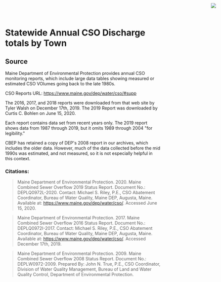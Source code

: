 # Statewide Annual CSO Discharge totals by Town

<img
    src="https://www.cascobayestuary.org/wp-content/uploads/2014/04/logo_sm.jpg"
    style="position:absolute;top:10px;right:50px;" />


## Source
Maine Department of Environmental Protection provides annual CSO 
monitoring reports, which include large data tables showing measured or
estimated CSO VOlumes going back to the late 1980s.

CSO Reports URL: https://www.maine.gov/dep/water/cso/#supp

The 2016, 2017, and 2018 reports were downloaded from that web site by Tyler
Walsh on December 17th, 2019.  The 2019 Report was downloaded by Curtis C. 
Bohlen on  June 15, 2020.

Each report contains data set from recent years only.  The 2019 report shows
data from 1987 through 2019, but it omits 1989 through 2004 "for legibility."

CBEP has retained a copy of DEP's 2008 report in our archives, which includes
the older data.  However, much of the data collected before the mid 1990s was
estimated, and not measured, so it is not especially helpful in this context.

### Citations:
> Maine Department of Environmental Protection. 2020.  Maine Combined Sewer
  Overflow 2019 Status Report.  Document No.: DEPLQ0972L-2020. Contact: Michael
  S. Riley, P.E., CSO Abatement Coordinator, Bureau of Water Quality, Maine DEP,
  Augusta, Maine.  Available at: https://www.maine.gov/dep/water/cso/. Accessed
  June 15, 2020.
  
> Maine Department of Environmental Protection. 2017.  Maine Combined Sewer
  Overflow 2016 Status Report.  Document No.: DEPLQ0972I-2017. Contact: Michael
  S. Riley, P.E., CSO Abatement Coordinator, Bureau of Water Quality, Maine DEP,
  Augusta, Maine.  Available at: https://www.maine.gov/dep/water/cso/. Accessed
  December 17th, 2019.
  
> Maine Department of Environmental Protection. 2009.  Maine Combined Sewer
  Overflow 2008 Status Report.  Document No.: DEPLW0972-2009. Prepared By:
  John N. True, P.E., CSO  Coordinator, Division of Water Quality Management,
  Bureau of Land and Water Quality Control, Department of Environmental
  Protection. 
